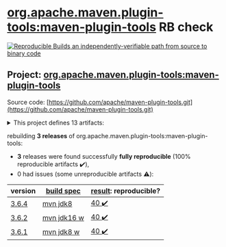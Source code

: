 [org.apache.maven.plugin-tools:maven-plugin-tools](https://search.maven.org/artifact/org.apache.maven.plugin-tools/maven-plugin-tools/) RB check
=======

[![Reproducible Builds](https://reproducible-builds.org/images/logos/rb.svg) an independently-verifiable path from source to binary code](https://reproducible-builds.org/)

## Project: [org.apache.maven.plugin-tools:maven-plugin-tools](https://search.maven.org/artifact/org.apache.maven.plugin-tools/maven-plugin-tools/)

Source code: [https://github.com/apache/maven-plugin-tools.git](https://github.com/apache/maven-plugin-tools.git)

<details><summary>This project defines 13 artifacts:</summary>

* [org.apache.maven.plugin-tools:maven-plugin-annotations](https://search.maven.org/artifact/org.apache.maven.plugin-tools/maven-plugin-annotations/)
* [org.apache.maven.plugin-tools:maven-plugin-tools](https://search.maven.org/artifact/org.apache.maven.plugin-tools/maven-plugin-tools/)
* [org.apache.maven.plugin-tools:maven-plugin-tools-annotations](https://search.maven.org/artifact/org.apache.maven.plugin-tools/maven-plugin-tools-annotations/)
* [org.apache.maven.plugin-tools:maven-plugin-tools-ant](https://search.maven.org/artifact/org.apache.maven.plugin-tools/maven-plugin-tools-ant/)
* [org.apache.maven.plugin-tools:maven-plugin-tools-api](https://search.maven.org/artifact/org.apache.maven.plugin-tools/maven-plugin-tools-api/)
* [org.apache.maven.plugin-tools:maven-plugin-tools-beanshell](https://search.maven.org/artifact/org.apache.maven.plugin-tools/maven-plugin-tools-beanshell/)
* [org.apache.maven.plugin-tools:maven-plugin-tools-generators](https://search.maven.org/artifact/org.apache.maven.plugin-tools/maven-plugin-tools-generators/)
* [org.apache.maven.plugin-tools:maven-plugin-tools-java](https://search.maven.org/artifact/org.apache.maven.plugin-tools/maven-plugin-tools-java/)
* [org.apache.maven.plugin-tools:maven-plugin-tools-model](https://search.maven.org/artifact/org.apache.maven.plugin-tools/maven-plugin-tools-model/)
* [org.apache.maven.plugin-tools:maven-script](https://search.maven.org/artifact/org.apache.maven.plugin-tools/maven-script/)
* [org.apache.maven.plugin-tools:maven-script-ant](https://search.maven.org/artifact/org.apache.maven.plugin-tools/maven-script-ant/)
* [org.apache.maven.plugin-tools:maven-script-beanshell](https://search.maven.org/artifact/org.apache.maven.plugin-tools/maven-script-beanshell/)
* [org.apache.maven.plugins:maven-plugin-plugin](https://search.maven.org/artifact/org.apache.maven.plugins/maven-plugin-plugin/)
</details>

rebuilding **3 releases** of org.apache.maven.plugin-tools:maven-plugin-tools:
- **3** releases were found successfully **fully reproducible** (100% reproducible artifacts :heavy_check_mark:),
- 0 had issues (some unreproducible artifacts :warning:):

| version | [build spec](BUILDSPEC.md) | [result](https://reproducible-builds.org/docs/jvm/): reproducible? |
| -- | --------- | ------ |
| [3.6.4](https://search.maven.org/artifact/org.apache.maven.plugin-tools/maven-plugin-tools/3.6.4/pom) | [mvn jdk8](maven-plugin-tools-3.6.4.buildspec) | [40 :heavy_check_mark: ](maven-plugin-tools-3.6.4.buildcompare) |
| [3.6.2](https://search.maven.org/artifact/org.apache.maven.plugin-tools/maven-plugin-tools/3.6.2/pom) | [mvn jdk16 w](maven-plugin-tools-3.6.2.buildspec) | [40 :heavy_check_mark: ](maven-plugin-tools-3.6.2.buildcompare) |
| [3.6.1](https://search.maven.org/artifact/org.apache.maven.plugin-tools/maven-plugin-tools/3.6.1/pom) | [mvn jdk8 w](maven-plugin-tools-3.6.1.buildspec) | [40 :heavy_check_mark: ](maven-plugin-tools-3.6.1.buildcompare) |
